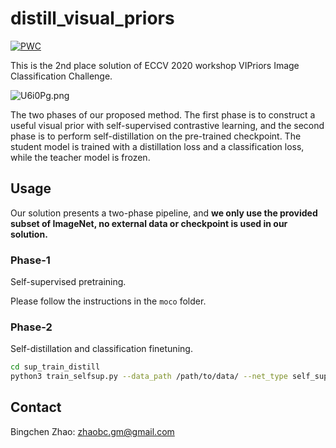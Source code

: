 # distill_visual_priors
[![PWC](https://img.shields.io/endpoint.svg?url=https://paperswithcode.com/badge/distilling-visual-priors-from-self-supervised/object-classification-on-imagenet-vipriors)](https://paperswithcode.com/sota/object-classification-on-imagenet-vipriors?p=distilling-visual-priors-from-self-supervised)

This is the 2nd place solution of ECCV 2020 workshop VIPriors Image Classification Challenge.

![U6i0Pg.png](https://s1.ax1x.com/2020/07/17/U6i0Pg.png)

The two phases of our proposed method. The first phase is to construct a useful visual prior with self-supervised contrastive learning, and the second phase is to perform self-distillation on the pre-trained checkpoint. The student model is trained with a distillation loss and a classification loss, while the teacher model is frozen.	


## Usage

Our solution presents a two-phase pipeline, and **we only use the provided subset of ImageNet, no external data or checkpoint is used in our solution.**

### Phase-1

Self-supervised pretraining.

Please follow the instructions in the `moco` folder.

### Phase-2

Self-distillation and classification finetuning.

```bash
cd sup_train_distill
python3 train_selfsup.py --data_path /path/to/data/ --net_type self_sup_r50 --input-res 448 --pretrained /path/to/unsupervise_pretrained_checkpoint --save_path /path/to/save --batch_size 256 --autoaug --label_smooth
```

## Contact

Bingchen Zhao: zhaobc.gm@gmail.com

